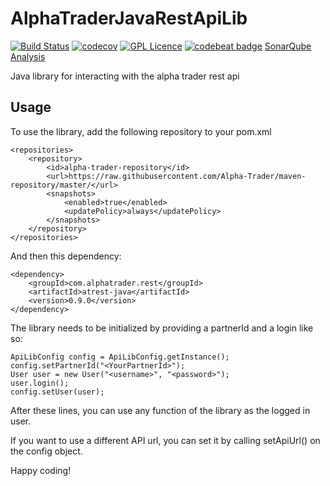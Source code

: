 # AlphaTraderJavaRestApiLib
[![Build Status](https://travis-ci.org/Alpha-Trader/AlphaTraderJavaRestApiLib.svg?branch=master)](https://travis-ci.org/Alpha-Trader/AlphaTraderJavaRestApiLib) [![codecov](https://codecov.io/gh/Alpha-Trader/AlphaTraderJavaRestApiLib/branch/master/graph/badge.svg)](https://codecov.io/gh/Alpha-Trader/AlphaTraderJavaRestApiLib)
 [![GPL Licence](https://badges.frapsoft.com/os/gpl/gpl.png?v=103)](https://opensource.org/licenses/GPL-3.0/) [![codebeat badge](https://codebeat.co/badges/b3389414-f450-454b-9f19-2031ecbfe911)](https://codebeat.co/projects/github-com-alpha-trader-alphatraderjavarestapilib) [SonarQube Analysis](https://sonarqube.com/dashboard?id=com.alphatrader.rest%3Ajava-lib "Sonarqube")

Java library for interacting with the alpha trader rest api

## Usage
To use the library, add the following repository to your pom.xml

    <repositories>
        <repository>
            <id>alpha-trader-repository</id>
            <url>https://raw.githubusercontent.com/Alpha-Trader/maven-repository/master/</url>
            <snapshots>
                <enabled>true</enabled>
                <updatePolicy>always</updatePolicy>
            </snapshots>
        </repository>
    </repositories>
    
And then this dependency:

    <dependency>                                                                
        <groupId>com.alphatrader.rest</groupId>                                                  
        <artifactId>atrest-java</artifactId>                                            
        <version>0.9.0</version>                                                   
    </dependency>

The library needs to be initialized by providing a partnerId and a login like so:

    ApiLibConfig config = ApiLibConfig.getInstance();
    config.setPartnerId("<YourPartnerId>");
    User user = new User("<username>", "<password>");
    user.login();
    config.setUser(user);
    
After these lines, you can use any function of the library as the logged in user.

If you want to use a different API url, you can set it by calling setApiUrl() on the config object.

Happy coding!
